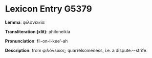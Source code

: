 # Lexicon Entry G5379

**Lemma**: φιλονεικία

**Transliteration (xlit)**: philoneikía

**Pronunciation**: fil-on-i-kee'-ah

**Description**:
from φιλόνεικος; quarrelsomeness, i.e. a dispute:--strife.
